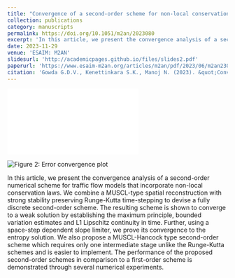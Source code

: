 ```yaml
---
title: "Convergence of a second-order scheme for non-local conservation laws"
collection: publications
category: manuscripts
permalink: https://doi.org/10.1051/m2an/2023080
excerpt: 'In this article, we present the convergence analysis of a second-order numerical scheme for traffic flow models that incorporate non-local conservation laws. '
date: 2023-11-29
venue: 'ESAIM: M2AN'
slidesurl: 'http://academicpages.github.io/files/slides2.pdf'
paperurl: 'https://www.esaim-m2an.org/articles/m2an/pdf/2023/06/m2an230129.pdf'
citation: 'Gowda G.D.V., Kenettinkara S.K., Manoj N. (2023). &quot;Convergence of a second-order scheme for non-local conservation laws Number 1.&quot; <i>ESAIM: M2AN 1</i>. 1(2).'
---
```


![Figure 1: Example numerical solution](/images/chalons1_zoomedright.pdf)

![Figure 2: Error convergence plot](/images/CPUtime-DVker2.png)

In this article, we present the convergence analysis of a second-order numerical scheme for traffic flow models that incorporate non-local conservation laws. We combine a MUSCL-type spatial reconstruction with strong stability preserving Runge-Kutta time-stepping to devise a fully discrete second-order scheme. The resulting scheme is shown to converge to a weak solution by establishing the maximum principle, bounded variation estimates and L1 Lipschitz continuity in time. Further, using a space-step dependent slope limiter, we prove its convergence to the entropy solution. We also propose a MUSCL-Hancock type second-order scheme which requires only one intermediate stage unlike the Runge-Kutta schemes and is easier to implement. The performance of the proposed second-order schemes in comparison to a first-order scheme is demonstrated through several numerical experiments.
